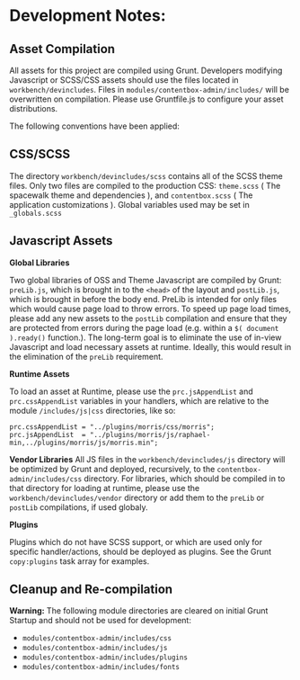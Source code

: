 # Development Notes:

Asset Compilation
-----------------

All assets for this project are compiled using Grunt.  Developers modifying Javascript or SCSS/CSS assets should use the files located in `workbench/devincludes`.  Files in `modules/contentbox-admin/includes/` will be overwritten on compilation.  Please use Gruntfile.js to configure your asset distributions.

The following conventions have been applied:

CSS/SCSS
--------

The directory `workbench/devincludes/scss` contains all of the SCSS theme files.  Only two files are compiled to the production CSS:  `theme.scss` ( The spacewalk theme and dependencies ), and `contentbox.scss` ( The application customizations ).  Global variables used may be set in `_globals.scss`


Javascript Assets
-----------------

**Global Libraries**

Two global libraries of OSS and Theme Javascript are compiled by Grunt: `preLib.js`, which is brought in to the `<head>` of the layout and `postLib.js`, which is brought in before the body end.  PreLib is intended for only files which would cause page load to throw errors.   To speed up page load times, please add any new assets to the `postLib` compilation and ensure that they are protected from errors during the page load (e.g. within a `$( document ).ready()` function.).  The long-term goal is to eliminate the use of in-view Javascript and load necessary assets at runtime.  Ideally, this would result in the elimination of the `preLib` requirement.

**Runtime Assets**

To load an asset at Runtime, please use the `prc.jsAppendList` and `prc.cssAppendList` variables in your handlers, which are relative to the module `/includes/js|css` directories, like so:

```
prc.cssAppendList = "../plugins/morris/css/morris";       
prc.jsAppendList  = "../plugins/morris/js/raphael-min,../plugins/morris/js/morris.min";  
```

**Vendor Libraries**
All JS files in the `workbench/devincludes/js` directory will be optimized by Grunt and deployed, recursively, to the `contentbox-admin/includes/css` directory.  For libraries, which should be compiled in to that directory for loading at runtime, please use the `workbench/devincludes/vendor` directory or add them to the `preLib` or `postLib` compilations, if used globaly.

**Plugins**

Plugins which do not have SCSS support, or which are used only for specific handler/actions, should be deployed as plugins.  See the Grunt `copy:plugins` task array for examples.


Cleanup and Re-compilation
-----------------------------

**Warning:** The following module directories are cleared on initial Grunt Startup and should not be used for development:

- `modules/contentbox-admin/includes/css`
- `modules/contentbox-admin/includes/js`
- `modules/contentbox-admin/includes/plugins`
- `modules/contentbox-admin/includes/fonts`